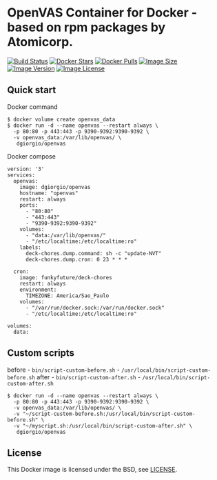 # OpenVAS Container for Docker - based on rpm packages by Atomicorp.

[![Build Status](https://travis-ci.org/dgiorgio/openvas.svg?branch=master)](https://travis-ci.org/dgiorgio/openvas)
[![Docker Stars](https://img.shields.io/docker/stars/dgiorgio/openvas.svg)][hub]
[![Docker Pulls](https://img.shields.io/docker/pulls/dgiorgio/openvas.svg)][hub]
[![Image Size](https://images.microbadger.com/badges/image/dgiorgio/openvas.svg)][microbadger]
[![Image Version](https://images.microbadger.com/badges/version/dgiorgio/openvas.svg)][microbadger]
[![Image License](https://images.microbadger.com/badges/license/dgiorgio/openvas.svg)][microbadger]

[hub]: https://hub.docker.com/r/dgiorgio/openvas/
[microbadger]: https://microbadger.com/images/dgiorgio/openvas

## Quick start

Docker command

```
$ docker volume create openvas_data
$ docker run -d --name openvas --restart always \
  -p 80:80 -p 443:443 -p 9390-9392:9390-9392 \
  -v openvas_data:/var/lib/openvas/ \
   dgiorgio/openvas
```
    
Docker compose

```
version: '3'
services:
  openvas:
    image: dgiorgio/openvas
    hostname: "openvas"
    restart: always
    ports:
      - "80:80"
      - "443:443"
      - "9390-9392:9390-9392"
    volumes:
      - "data:/var/lib/openvas/"
      - "/etc/localtime:/etc/localtime:ro"
    labels:
      deck-chores.dump.command: sh -c "update-NVT"
      deck-chores.dump.cron: 0 23 * * *
      
  cron:
    image: funkyfuture/deck-chores
    restart: always
    environment:
      TIMEZONE: America/Sao_Paulo
    volumes:
      - "/var/run/docker.sock:/var/run/docker.sock"
      - "/etc/localtime:/etc/localtime:ro"
      
volumes:
  data:
```

## Custom scripts

before - `bin/script-custom-before.sh` - `/usr/local/bin/script-custom-before.sh`
after - `bin/script-custom-after.sh` - `/usr/local/bin/script-custom-after.sh`

```
$ docker run -d --name openvas --restart always \
  -p 80:80 -p 443:443 -p 9390-9392:9390-9392 \
  -v openvas_data:/var/lib/openvas/ \
  -v "~/script-custom-before.sh:/usr/local/bin/script-custom-before.sh" \
  -v "~/myscript.sh:/usr/local/bin/script-custom-after.sh" \
   dgiorgio/openvas
```

## License

This Docker image is licensed under the BSD, see [LICENSE](LICENSE).

